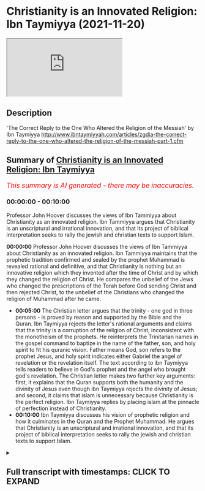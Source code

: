 # Christianity is an Innovated Religion: Ibn Taymiyya (2021-11-20)

<iframe loading='lazy' allow='autoplay' src='https://www.youtube.com/embed/Fe4vcLOpzds'></iframe>

## Description

'The Correct Reply to the One Who Altered the Religion of the Messiah' by Ibn Taymiyya http://www.ibntaymiyyah.com/articles/zgdia-the-correct-reply-to-the-one-who-altered-the-religion-of-the-messiah-part-1.cfm

## Summary of [Christianity is an Innovated Religion: Ibn Taymiyya](https://www.youtube.com/watch?v=Fe4vcLOpzds)


*<span style="color:red; font-size:125%">This summary is AI generated - there may be inaccuracies</span>. [](/)*

### <a onclick="modifyYTiframeseektime('0')">00:00:00</a> - <a onclick="modifyYTiframeseektime('600')">00:10:00</a>

 Professor John Hoover discusses the views of Ibn Tammiyya about Christianity as an innovated religion. Ibn Tammiyya argues that Christianity is an unscriptural and irrational innovation, and that its project of biblical interpretation seeks to rally the jewish and christian texts to support Islam.

**<a onclick="modifyYTiframeseektime('0')">00:00:00</a>**  Professor John Hoover discusses the views of Ibn Tammiyya about Christianity as an innovated religion. Ibn Tammiyya maintains that the prophetic tradition confirmed and sealed by the prophet Muhammad is revealed rational and definitive, and that Christianity is nothing but an innovative religion which they invented after the time of Christ and by which they changed the religion of Christ. He compares the unbelief of the Jews who changed the prescriptions of the Torah before God sending Christ and then rejected Christ, to the unbelief of the Christians who changed the religion of Muhammad after he came.
* **<a onclick="modifyYTiframeseektime('300')">00:05:00</a>** The Christian letter argues that the trinity - one god in three persons - is proved by reason and supported by the Bible and the Quran. Ibn Taymiyya rejects the letter's rational arguments and claims that the trinity is a corruption of the religion of Christ, inconsistent with the monotheism of the prophets. He reinterprets the Trinitarian names in the gospel command to baptize in the name of the father, son, and holy spirit to fit his quranic vision. Father means God, son refers to the prophet Jesus, and holy spirit indicates either Gabriel the angel of revelation or the revelation itself. The text according to ibn Taymiyya tells readers to believe in God's prophet and the angel who brought god's revelation. The Christian letter makes two further key arguments: first, it explains that the Quran supports both the humanity and the divinity of Jesus even though ibn Taymiyya rejects the divinity of Jesus; and second, it claims that islam is unnecessary because Christianity is the perfect religion. Ibn Taymiyya replies by placing islam at the pinnacle of perfection instead of Christianity.
* **<a onclick="modifyYTiframeseektime('600')">00:10:00</a>**  Ibn Taymiyya discusses his vision of prophetic religion and how it culminates in the Quran and the Prophet Muhammad. He argues that Christianity is an unscriptural and irrational innovation, and that its project of biblical interpretation seeks to rally the jewish and christian texts to support Islam.

<details><summary><h2>Full transcript with timestamps: CLICK TO EXPAND</h2></summary>

<a onclick="modifyYTiframeseektime('0')">0:00:00</a> ibn tamir was one of the most prominent  
<a onclick="modifyYTiframeseektime('3')">0:00:03</a> and controversial scholars of medieval  
<a onclick="modifyYTiframeseektime('6')">0:00:06</a> islam  
<a onclick="modifyYTiframeseektime('8')">0:00:08</a> and judging by some of the comments in  
<a onclick="modifyYTiframeseektime('10')">0:00:10</a> the couple of previous videos i've made  
<a onclick="modifyYTiframeseektime('12')">0:00:12</a> about iben tamir he remains an extremely  
<a onclick="modifyYTiframeseektime('15')">0:00:15</a> controversial figure today  
<a onclick="modifyYTiframeseektime('18')">0:00:18</a> this is the last video i intend to make  
<a onclick="modifyYTiframeseektime('20')">0:00:20</a> about ibn tamir and in this video i want  
<a onclick="modifyYTiframeseektime('24')">0:00:24</a> to focus on his views about christianity  
<a onclick="modifyYTiframeseektime('27')">0:00:27</a> as an innovated religion  
<a onclick="modifyYTiframeseektime('30')">0:00:30</a> and as usual i'll be drawing on some  
<a onclick="modifyYTiframeseektime('32')">0:00:32</a> remarks from this book iben tamiya by  
<a onclick="modifyYTiframeseektime('34')">0:00:34</a> professor john hoover who is one of the  
<a onclick="modifyYTiframeseektime('37')">0:00:37</a> world's leading experts on the life and  
<a onclick="modifyYTiframeseektime('39')">0:00:39</a> thought of iben tamiya  
<a onclick="modifyYTiframeseektime('42')">0:00:42</a> and on page 135 he writes in a section  
<a onclick="modifyYTiframeseektime('46')">0:00:46</a> entitled christianity and object lesson  
<a onclick="modifyYTiframeseektime('49')">0:00:49</a> in innovated religion  
<a onclick="modifyYTiframeseektime('52')">0:00:52</a> it begins however it was first  
<a onclick="modifyYTiframeseektime('55')">0:00:55</a> established ibn tamir maintains that the  
<a onclick="modifyYTiframeseektime('58')">0:00:58</a> prophetic tradition confirmed and sealed  
<a onclick="modifyYTiframeseektime('61')">0:01:01</a> by the prophet muhammad  
<a onclick="modifyYTiframeseektime('63')">0:01:03</a> is revealed rational and definitive  
<a onclick="modifyYTiframeseektime('67')">0:01:07</a> in the year 1316 he received a direct  
<a onclick="modifyYTiframeseektime('71')">0:01:11</a> challenge to this conviction in the form  
<a onclick="modifyYTiframeseektime('74')">0:01:14</a> of the anonymous letter from the people  
<a onclick="modifyYTiframeseektime('77')">0:01:17</a> of cyprus  
<a onclick="modifyYTiframeseektime('78')">0:01:18</a> the letter is a revision of an earlier  
<a onclick="modifyYTiframeseektime('81')">0:01:21</a> christian apologetic treaties  
<a onclick="modifyYTiframeseektime('85')">0:01:25</a> as ibn tamir himself notes  
<a onclick="modifyYTiframeseektime('87')">0:01:27</a> that earlier treaties had gained wide  
<a onclick="modifyYTiframeseektime('90')">0:01:30</a> circulation  
<a onclick="modifyYTiframeseektime('92')">0:01:32</a> he replies to the letter with his many  
<a onclick="modifyYTiframeseektime('94')">0:01:34</a> times longer  
<a onclick="modifyYTiframeseektime('96')">0:01:36</a> correct answer to the one who altered  
<a onclick="modifyYTiframeseektime('99')">0:01:39</a> the religion of the messiah  
<a onclick="modifyYTiframeseektime('103')">0:01:43</a> ibn tamir's stated aim in correct answer  
<a onclick="modifyYTiframeseektime('107')">0:01:47</a> is to set forth christianity as an  
<a onclick="modifyYTiframeseektime('110')">0:01:50</a> object lesson to muslims about what  
<a onclick="modifyYTiframeseektime('112')">0:01:52</a> innovation and heresy to avoid  
<a onclick="modifyYTiframeseektime('116')">0:01:56</a> he frequently draws parallels with  
<a onclick="modifyYTiframeseektime('118')">0:01:58</a> errors he perceives among the sufis shia  
<a onclick="modifyYTiframeseektime('122')">0:02:02</a> and kalam theologians  
<a onclick="modifyYTiframeseektime('125')">0:02:05</a> at the beginning of the term ibn tamir  
<a onclick="modifyYTiframeseektime('128')">0:02:08</a> outlines the theological framework  
<a onclick="modifyYTiframeseektime('131')">0:02:11</a> needed to position christianity as a  
<a onclick="modifyYTiframeseektime('134')">0:02:14</a> corruption of prophetic religion  
<a onclick="modifyYTiframeseektime('138')">0:02:18</a> the religion of all god's prophets and  
<a onclick="modifyYTiframeseektime('140')">0:02:20</a> messengers is islam  
<a onclick="modifyYTiframeseektime('142')">0:02:22</a> even if the various revelations such as  
<a onclick="modifyYTiframeseektime('145')">0:02:25</a> the torah the gospel and the quran  
<a onclick="modifyYTiframeseektime('148')">0:02:28</a> differ in matters of religious practice  
<a onclick="modifyYTiframeseektime('151')">0:02:31</a> all other religion is polytheism and  
<a onclick="modifyYTiframeseektime('154')">0:02:34</a> innovation  
<a onclick="modifyYTiframeseektime('156')">0:02:36</a> furthermore god singled out muhammad as  
<a onclick="modifyYTiframeseektime('159')">0:02:39</a> the best of the messengers and the  
<a onclick="modifyYTiframeseektime('161')">0:02:41</a> muslim community as the best of  
<a onclick="modifyYTiframeseektime('163')">0:02:43</a> communities  
<a onclick="modifyYTiframeseektime('165')">0:02:45</a> the muslim community provides the golden  
<a onclick="modifyYTiframeseektime('168')">0:02:48</a> mean in matters of doctrine and practice  
<a onclick="modifyYTiframeseektime('172')">0:02:52</a> that jews and christians take to  
<a onclick="modifyYTiframeseektime('174')">0:02:54</a> extremes  
<a onclick="modifyYTiframeseektime('176')">0:02:56</a> the jews and christians have innovated  
<a onclick="modifyYTiframeseektime('179')">0:02:59</a> the religions that they follow  
<a onclick="modifyYTiframeseektime('181')">0:03:01</a> they deviated from the revelations given  
<a onclick="modifyYTiframeseektime('184')">0:03:04</a> to moses and christ respectively  
<a onclick="modifyYTiframeseektime('188')">0:03:08</a> they failed to point to the definitive  
<a onclick="modifyYTiframeseektime('190')">0:03:10</a> revelation given to muhammad  
<a onclick="modifyYTiframeseektime('194')">0:03:14</a> ibn tamir explains further now here john  
<a onclick="modifyYTiframeseektime('196')">0:03:16</a> hoover quotes from ebenzemia  
<a onclick="modifyYTiframeseektime('200')">0:03:20</a> the false religion of christians is  
<a onclick="modifyYTiframeseektime('203')">0:03:23</a> nothing but an innovative religion which  
<a onclick="modifyYTiframeseektime('206')">0:03:26</a> they invented after the time of christ  
<a onclick="modifyYTiframeseektime('209')">0:03:29</a> and by which they changed the religion  
<a onclick="modifyYTiframeseektime('212')">0:03:32</a> of christ  
<a onclick="modifyYTiframeseektime('214')">0:03:34</a> not only that they strayed from the law  
<a onclick="modifyYTiframeseektime('217')">0:03:37</a> sharia of christ to what they innovated  
<a onclick="modifyYTiframeseektime('221')">0:03:41</a> then when god sent muhammad they  
<a onclick="modifyYTiframeseektime('224')">0:03:44</a> rejected him  
<a onclick="modifyYTiframeseektime('226')">0:03:46</a> thus their unbelief and error came to be  
<a onclick="modifyYTiframeseektime('229')">0:03:49</a> of two aspects  
<a onclick="modifyYTiframeseektime('231')">0:03:51</a> that of changing the religion of the  
<a onclick="modifyYTiframeseektime('233')">0:03:53</a> first messenger and of rejecting the  
<a onclick="modifyYTiframeseektime('236')">0:03:56</a> second messenger  
<a onclick="modifyYTiframeseektime('238')">0:03:58</a> it is like the unbelief of the jews who  
<a onclick="modifyYTiframeseektime('241')">0:04:01</a> changed the legal prescriptions of the  
<a onclick="modifyYTiframeseektime('243')">0:04:03</a> torah before god sending christ and then  
<a onclick="modifyYTiframeseektime('247')">0:04:07</a> they rejected christ  
<a onclick="modifyYTiframeseektime('249')">0:04:09</a> end quote  
<a onclick="modifyYTiframeseektime('251')">0:04:11</a> john hoover continues  
<a onclick="modifyYTiframeseektime('253')">0:04:13</a> the christian letter argues that  
<a onclick="modifyYTiframeseektime('255')">0:04:15</a> muhammad was only a prophet for the  
<a onclick="modifyYTiframeseektime('258')">0:04:18</a> pagan arabs by emphasizing that the  
<a onclick="modifyYTiframeseektime('260')">0:04:20</a> revelation was only in arabic  
<a onclick="modifyYTiframeseektime('264')">0:04:24</a> ibn tamir counters with quranic texts  
<a onclick="modifyYTiframeseektime('267')">0:04:27</a> like we have only sent muhammad to the  
<a onclick="modifyYTiframeseektime('271')">0:04:31</a> entirety of humanity as a bringer of  
<a onclick="modifyYTiframeseektime('274')">0:04:34</a> good news and as a warner quran 34 28  
<a onclick="modifyYTiframeseektime('280')">0:04:40</a> to affirm that muhammad's message is  
<a onclick="modifyYTiframeseektime('283')">0:04:43</a> universal  
<a onclick="modifyYTiframeseektime('285')">0:04:45</a> some quranic verses may appear to limit  
<a onclick="modifyYTiframeseektime('287')">0:04:47</a> the scope of his mission to the arabs  
<a onclick="modifyYTiframeseektime('290')">0:04:50</a> but this does not undermine its  
<a onclick="modifyYTiframeseektime('292')">0:04:52</a> universality  
<a onclick="modifyYTiframeseektime('297')">0:04:57</a> muhammad was not mistaken or deluded  
<a onclick="modifyYTiframeseektime('300')">0:05:00</a> into thinking that his message was  
<a onclick="modifyYTiframeseektime('302')">0:05:02</a> universal  
<a onclick="modifyYTiframeseektime('303')">0:05:03</a> god would not permit that to happen to  
<a onclick="modifyYTiframeseektime('306')">0:05:06</a> prophets  
<a onclick="modifyYTiframeseektime('308')">0:05:08</a> the christian letter continues that the  
<a onclick="modifyYTiframeseektime('310')">0:05:10</a> quran also praises mary and jesus and  
<a onclick="modifyYTiframeseektime('314')">0:05:14</a> confirms the christian scriptures in  
<a onclick="modifyYTiframeseektime('317')">0:05:17</a> passages such as  
<a onclick="modifyYTiframeseektime('319')">0:05:19</a> we i god have sent down to you the book  
<a onclick="modifyYTiframeseektime('322')">0:05:22</a> which declares true what came before it  
<a onclick="modifyYTiframeseektime('326')">0:05:26</a> and of the torah and the gospel that's  
<a onclick="modifyYTiframeseektime('328')">0:05:28</a> quran 3 3  
<a onclick="modifyYTiframeseektime('331')">0:05:31</a> and  
<a onclick="modifyYTiframeseektime('331')">0:05:31</a> if you are in doubt concerning what we  
<a onclick="modifyYTiframeseektime('334')">0:05:34</a> have sent down to you  
<a onclick="modifyYTiframeseektime('335')">0:05:35</a> ask those who have been reading the book  
<a onclick="modifyYTiframeseektime('338')">0:05:38</a> before you quran 10 94  
<a onclick="modifyYTiframeseektime('342')">0:05:42</a> the christian letter concludes that the  
<a onclick="modifyYTiframeseektime('344')">0:05:44</a> quran is telling christians to remain in  
<a onclick="modifyYTiframeseektime('347')">0:05:47</a> their religion  
<a onclick="modifyYTiframeseektime('350')">0:05:50</a> iben temia agrees that the quran  
<a onclick="modifyYTiframeseektime('351')">0:05:51</a> confirms previous revelations  
<a onclick="modifyYTiframeseektime('355')">0:05:55</a> one must believe in all god's books just  
<a onclick="modifyYTiframeseektime('357')">0:05:57</a> as one must believe in all of god's  
<a onclick="modifyYTiframeseektime('359')">0:05:59</a> prophets however he explains the quran  
<a onclick="modifyYTiframeseektime('363')">0:06:03</a> does not confirm the innovated doctrines  
<a onclick="modifyYTiframeseektime('366')">0:06:06</a> of the christians  
<a onclick="modifyYTiframeseektime('369')">0:06:09</a> as for the bible itself evin tamir is  
<a onclick="modifyYTiframeseektime('372')">0:06:12</a> careful more so than some of his  
<a onclick="modifyYTiframeseektime('374')">0:06:14</a> predecessors  
<a onclick="modifyYTiframeseektime('376')">0:06:16</a> ibn hasan who died in 1064  
<a onclick="modifyYTiframeseektime('379')">0:06:19</a> is well known for insisting that jews  
<a onclick="modifyYTiframeseektime('382')">0:06:22</a> and christians had corrupted the very  
<a onclick="modifyYTiframeseektime('384')">0:06:24</a> texts of their scriptures and he  
<a onclick="modifyYTiframeseektime('387')">0:06:27</a> compiled lists of contradictions and  
<a onclick="modifyYTiframeseektime('389')">0:06:29</a> historical and theological errors to  
<a onclick="modifyYTiframeseektime('392')">0:06:32</a> prove it  
<a onclick="modifyYTiframeseektime('394')">0:06:34</a> unlike ibn hasan ibn taymiyah says that  
<a onclick="modifyYTiframeseektime('398')">0:06:38</a> textual corruption cannot be  
<a onclick="modifyYTiframeseektime('400')">0:06:40</a> demonstrated or denied  
<a onclick="modifyYTiframeseektime('404')">0:06:44</a> while it is certain that jews and  
<a onclick="modifyYTiframeseektime('405')">0:06:45</a> christians have corrupted the meaning of  
<a onclick="modifyYTiframeseektime('407')">0:06:47</a> their texts it cannot be known for sure  
<a onclick="modifyYTiframeseektime('411')">0:06:51</a> whether the very texts have been altered  
<a onclick="modifyYTiframeseektime('414')">0:06:54</a> as a result ibn tamir very rarely points  
<a onclick="modifyYTiframeseektime('417')">0:06:57</a> out textual errors in the bible  
<a onclick="modifyYTiframeseektime('421')">0:07:01</a> he instead interprets the text to accord  
<a onclick="modifyYTiframeseektime('424')">0:07:04</a> with his islamic theological convictions  
<a onclick="modifyYTiframeseektime('428')">0:07:08</a> much as he seeks to fill the technical  
<a onclick="modifyYTiframeseektime('430')">0:07:10</a> terminology of sufism calam theology and  
<a onclick="modifyYTiframeseektime('434')">0:07:14</a> philosophy with meanings corresponding  
<a onclick="modifyYTiframeseektime('437')">0:07:17</a> to his understanding of the quran and  
<a onclick="modifyYTiframeseektime('440')">0:07:20</a> the sunnah  
<a onclick="modifyYTiframeseektime('442')">0:07:22</a> this is readily apparent in his correct  
<a onclick="modifyYTiframeseektime('445')">0:07:25</a> answer  
<a onclick="modifyYTiframeseektime('446')">0:07:26</a> in his discussion of the christian  
<a onclick="modifyYTiframeseektime('448')">0:07:28</a> doctrine of the trinity  
<a onclick="modifyYTiframeseektime('451')">0:07:31</a> the letter the christian letter argues  
<a onclick="modifyYTiframeseektime('453')">0:07:33</a> that the trinity the one god in three  
<a onclick="modifyYTiframeseektime('456')">0:07:36</a> persons father son and holy spirit  
<a onclick="modifyYTiframeseektime('460')">0:07:40</a> is proved by reason and supported by  
<a onclick="modifyYTiframeseektime('463')">0:07:43</a> both the bible and the quran  
<a onclick="modifyYTiframeseektime('466')">0:07:46</a> ibn tamir discounts the letter's  
<a onclick="modifyYTiframeseektime('468')">0:07:48</a> rational arguments and he claims that  
<a onclick="modifyYTiframeseektime('471')">0:07:51</a> the trinity is a corruption of the  
<a onclick="modifyYTiframeseektime('473')">0:07:53</a> religion of christ inconsistent with the  
<a onclick="modifyYTiframeseektime('476')">0:07:56</a> monotheism of the prophets  
<a onclick="modifyYTiframeseektime('480')">0:08:00</a> neither the bible nor the quran supports  
<a onclick="modifyYTiframeseektime('482')">0:08:02</a> the christian doctrine  
<a onclick="modifyYTiframeseektime('485')">0:08:05</a> ibn tamir then reinterprets the  
<a onclick="modifyYTiframeseektime('487')">0:08:07</a> trinitarian names in the gospel command  
<a onclick="modifyYTiframeseektime('490')">0:08:10</a> to baptize in the name of the father the  
<a onclick="modifyYTiframeseektime('493')">0:08:13</a> son and the holy spirit that's matthew  
<a onclick="modifyYTiframeseektime('496')">0:08:16</a> 28 19  
<a onclick="modifyYTiframeseektime('498')">0:08:18</a> to fit his quranic vision  
<a onclick="modifyYTiframeseektime('500')">0:08:20</a> father means god  
<a onclick="modifyYTiframeseektime('503')">0:08:23</a> son refers to the purely human prophet  
<a onclick="modifyYTiframeseektime('506')">0:08:26</a> christ  
<a onclick="modifyYTiframeseektime('507')">0:08:27</a> and holy spirit indicates either gabriel  
<a onclick="modifyYTiframeseektime('510')">0:08:30</a> the angel of revelation or the  
<a onclick="modifyYTiframeseektime('513')">0:08:33</a> revelation itself  
<a onclick="modifyYTiframeseektime('515')">0:08:35</a> the text according to ibn tamir is  
<a onclick="modifyYTiframeseektime('518')">0:08:38</a> telling readers to believe in god  
<a onclick="modifyYTiframeseektime('521')">0:08:41</a> god's prophet and the angel who brought  
<a onclick="modifyYTiframeseektime('524')">0:08:44</a> god's revelation  
<a onclick="modifyYTiframeseektime('528')">0:08:48</a> the christian letter makes two further  
<a onclick="modifyYTiframeseektime('530')">0:08:50</a> key arguments  
<a onclick="modifyYTiframeseektime('532')">0:08:52</a> first  
<a onclick="modifyYTiframeseektime('532')">0:08:52</a> it explains that the quran supports both  
<a onclick="modifyYTiframeseektime('535')">0:08:55</a> the humanity and the divinity of jesus  
<a onclick="modifyYTiframeseektime('539')">0:08:59</a> even tamir rejects the divinity of jesus  
<a onclick="modifyYTiframeseektime('542')">0:09:02</a> as incongruous with both reason and  
<a onclick="modifyYTiframeseektime('545')">0:09:05</a> revelation  
<a onclick="modifyYTiframeseektime('547')">0:09:07</a> he reinterprets scriptural texts that  
<a onclick="modifyYTiframeseektime('550')">0:09:10</a> might be misconstrued  
<a onclick="modifyYTiframeseektime('552')">0:09:12</a> to imply that god dwelt in christ  
<a onclick="modifyYTiframeseektime('556')">0:09:16</a> second the letter claims that islam is  
<a onclick="modifyYTiframeseektime('560')">0:09:20</a> unnecessary because christianity is the  
<a onclick="modifyYTiframeseektime('563')">0:09:23</a> perfect religion  
<a onclick="modifyYTiframeseektime('565')">0:09:25</a> judaism was the religion of law and  
<a onclick="modifyYTiframeseektime('568')">0:09:28</a> justice while christianity was the  
<a onclick="modifyYTiframeseektime('570')">0:09:30</a> religion of grace  
<a onclick="modifyYTiframeseektime('573')">0:09:33</a> ibn tamir replies by placing islam at  
<a onclick="modifyYTiframeseektime('577')">0:09:37</a> the pinnacle of perfection instead of  
<a onclick="modifyYTiframeseektime('579')">0:09:39</a> christianity  
<a onclick="modifyYTiframeseektime('581')">0:09:41</a> judaism focused on law and justice at  
<a onclick="modifyYTiframeseektime('585')">0:09:45</a> the expense of grace  
<a onclick="modifyYTiframeseektime('587')">0:09:47</a> christianity emphasized grace at the  
<a onclick="modifyYTiframeseektime('590')">0:09:50</a> expense of justice and law  
<a onclick="modifyYTiframeseektime('594')">0:09:54</a> islam perfected balanced grace with law  
<a onclick="modifyYTiframeseektime('598')">0:09:58</a> and justice  
<a onclick="modifyYTiframeseektime('601')">0:10:01</a> ibn tamir's vision of prophetic religion  
<a onclick="modifyYTiframeseektime('604')">0:10:04</a> culminates in the quran and the prophet  
<a onclick="modifyYTiframeseektime('607')">0:10:07</a> muhammad  
<a onclick="modifyYTiframeseektime('608')">0:10:08</a> his correct answer  
<a onclick="modifyYTiframeseektime('611')">0:10:11</a> sidelines christianity as an irrational  
<a onclick="modifyYTiframeseektime('614')">0:10:14</a> and unscriptural innovation  
<a onclick="modifyYTiframeseektime('617')">0:10:17</a> and his project of biblical  
<a onclick="modifyYTiframeseektime('619')">0:10:19</a> interpretation seeks to rally the jewish  
<a onclick="modifyYTiframeseektime('622')">0:10:22</a> and christian texts to support islam  
<a onclick="modifyYTiframeseektime('627')">0:10:27</a> and  
<a onclick="modifyYTiframeseektime('627')">0:10:27</a> quote now there's an awful lot there  
<a onclick="modifyYTiframeseektime('629')">0:10:29</a> that one could  
<a onclick="modifyYTiframeseektime('630')">0:10:30</a> discuss further particularly ibn  
<a onclick="modifyYTiframeseektime('632')">0:10:32</a> temier's views of the bible and the  
<a onclick="modifyYTiframeseektime('634')">0:10:34</a> gospel and the gospels matthew mark luke  
<a onclick="modifyYTiframeseektime('638')">0:10:38</a> and john what's really going on there  
<a onclick="modifyYTiframeseektime('641')">0:10:41</a> and also his understanding of  
<a onclick="modifyYTiframeseektime('644')">0:10:44</a> christian doctrine and pastors like  
<a onclick="modifyYTiframeseektime('645')">0:10:45</a> matthew 28 19. but i'm not going to go  
<a onclick="modifyYTiframeseektime('648')">0:10:48</a> there um this this video is about john  
<a onclick="modifyYTiframeseektime('651')">0:10:51</a> hoover's presentation of a thought of  
<a onclick="modifyYTiframeseektime('653')">0:10:53</a> evan ibn tay taymir  
<a onclick="modifyYTiframeseektime('655')">0:10:55</a> so as i say uh this  
<a onclick="modifyYTiframeseektime('658')">0:10:58</a> text the correct answer or the correct  
<a onclick="modifyYTiframeseektime('661')">0:11:01</a> reply to the one who altered the  
<a onclick="modifyYTiframeseektime('663')">0:11:03</a> religion of the messiah uh is available  
<a onclick="modifyYTiframeseektime('666')">0:11:06</a> to read online i'll link to it in the  
<a onclick="modifyYTiframeseektime('668')">0:11:08</a> description uh below is actually quite a  
<a onclick="modifyYTiframeseektime('670')">0:11:10</a> sophisticated bit of theology actually a  
<a onclick="modifyYTiframeseektime('673')">0:11:13</a> bit of polemic against uh christianity  
<a onclick="modifyYTiframeseektime('677')">0:11:17</a> uh whether or not you like ibentemia um  
<a onclick="modifyYTiframeseektime('681')">0:11:21</a> is really up to you of course but he's a  
<a onclick="modifyYTiframeseektime('683')">0:11:23</a> serious thinker he's a very very  
<a onclick="modifyYTiframeseektime('685')">0:11:25</a> brilliant uh  
<a onclick="modifyYTiframeseektime('687')">0:11:27</a> in the medieval islamic tradition and  
<a onclick="modifyYTiframeseektime('690')">0:11:30</a> still has it seems a great influence on  
<a onclick="modifyYTiframeseektime('692')">0:11:32</a> many muslims in the world today so enjoy  
<a onclick="modifyYTiframeseektime('697')">0:11:37</a> until next time  
</details>